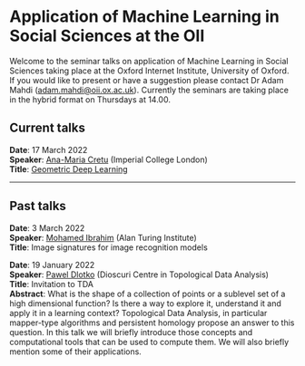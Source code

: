 # Application of Machine Learning in Social Sciences at the OII

Welcome to the seminar talks on application of Machine Learning in Social Sciences taking place at the Oxford Internet Institute, University of Oxford. If you would like to present or have a suggestion please contact Dr Adam Mahdi (adam.mahdi@oii.ox.ac.uk). Currently the seminars are taking place in the hybrid format on Thursdays at 14.00. 


## Current talks

__Date__: 17 March 2022\
__Speaker__:  	[Ana-Maria Cretu](https://cpg.doc.ic.ac.uk/team/ana-maria/) (Imperial College London)\
__Title__:   [Geometric Deep Learning](https://www.nature.com/articles/s41467-021-27714-6)

--- 
## Past talks

__Date__: 3 March 2022\
__Speaker__:  	[Mohamed Ibrahim](https://scholar.google.com.eg/citations?user=6-6sTUUAAAAJ&hl=en) (Alan Turing Institute)\
__Title__:   Image signatures for image recognition models

__Date__: 19 January 2022\
__Speaker__:  	[Pawel Dlotko](https://dioscuri-tda.org/members/pawel.html) (Dioscuri Centre in Topological Data Analysis)\
__Title__:   Invitation to TDA\
__Abstract__: What is the shape of a collection of points or a sublevel set of a high dimensional function? Is there a way to explore it, understand it and apply it in a learning context? Topological Data Analysis, in particular mapper-type algorithms and persistent homology propose an answer to this question. In this talk we will briefly introduce those concepts and computational tools that can be used to compute them. We will also briefly mention some of their applications.
